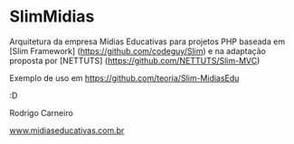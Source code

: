 SlimMidias
==========

Arquitetura da empresa Mídias Educativas para projetos PHP baseada em [Slim Framework] (https://github.com/codeguy/Slim) e na adaptação proposta por [NETTUTS] (https://github.com/NETTUTS/Slim-MVC)


Exemplo de uso em  https://github.com/teoria/Slim-MidiasEdu

:D

Rodrigo Carneiro

www.midiaseducativas.com.br
